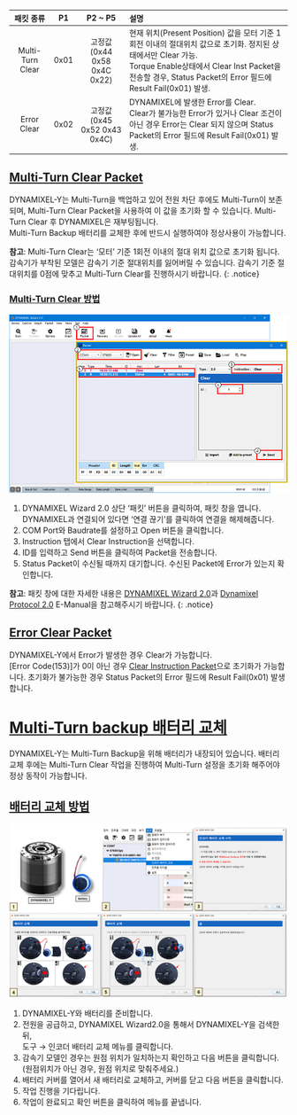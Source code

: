 | 패킷 종류         | P1   | P2 ~ P5                          | 설명                                                                            |
|:----------------:|:----:|:--------------------------------:|:--------------------------------------------------------------------------------|
| Multi-Turn Clear | 0x01 | 고정값<br />(0x44 0x58 0x4C 0x22) |현재 위치(Present Position) 값을 모터 기준 1회전 이내의 절대위치 값으로 초기화. 정지된 상태에서만 Clear 가능.<br />Torque Enable상태에서 Clear Inst Packet을 전송할 경우, Status Packet의 Error 필드에 Result Fail(0x01) 발생.  |
| Error Clear      | 0x02 | 고정값<br />(0x45 0x52 0x43 0x4C) | DYNAMIXEL에 발생한 Error를 Clear.<br />Clear가 불가능한 Error가 있거나 Clear 조건이 아닌 경우 Error는 Clear 되지 않으며 Status Packet의 Error 필드에 Result Fail(0x01) 발생.  |



## [Multi-Turn Clear Packet](#multi-turn-clear-packet)

DYNAMIXEL-Y는 Multi-Turn을 백업하고 있어 전원 차단 후에도 Multi-Turn이 보존되며, Multi-Turn Clear Packet을 사용하여 이 값을 초기화 할 수 있습니다. Multi-Turn Clear 후 DYNAMIXEL은 재부팅됩니다.  
Multi-Turn Backup 배터리를 교체한 후에 반드시 실행하여야 정상사용이 가능합니다.

**참고**: Multi-Turn Clear는 ‘모터’ 기준 1회전 이내의 절대 위치 값으로 초기화 됩니다. 감속기가 부착된 모델은 감속기 기준 절대위치를 잃어버릴 수 있습니다. 감속기 기준 절대위치를 0점에 맞추고 Multi-Turn Clear를 진행하시기 바랍니다.
{: .notice}

### [Multi-Turn Clear 방법](#multi-turn-clear-방법)

![](/assets/images/dxl/y/multi-turn_clear_guide.PNG)

1. DYNAMIXEL Wizard 2.0 상단 ‘패킷’ 버튼을 클릭하여, 패킷 창을 엽니다. DYNAMIXEL과 연결되어 있다면 ‘연결 끊기’를 클릭하여 연결을 해제해줍니다.
2. COM Port와 Baudrate를 설정하고 Open 버튼을 클릭합니다.
3. Instruction 탭에서 Clear Instruction을 선택합니다.
4. ID를 입력하고 Send 버튼을 클릭하여 Packet을 전송합니다.
5. Status Packet이 수신될 때까지 대기합니다. 수신된 Packet에 Error가 있는지 확인합니다.


**참고**: 패킷 창에 대한 자세한 내용은 [DYNAMIXEL Wizard 2.0]과 [Dynamixel Protocol 2.0] E-Manual을 참고해주시기 바랍니다.
{: .notice}

## [Error Clear Packet](#error-clear-packet)

DYNAMIXEL-Y에서 Error가 발생한 경우 Clear가 가능합니다.  
[Error Code(153)]가 0이 아닌 경우 [Clear Instruction Packet]으로 초기화가 가능합니다. 초기화가 불가능한 경우 Status Packet의 Error 필드에 Result Fail(0x01) 발생합니다. 

# [Multi-Turn backup 배터리 교체](#multi-turn-backup-배터리-교체)

DYNAMIXEL-Y는 Multi-Turn Backup을 위해 배터리가 내장되어 있습니다. 배터리 교체 후에는 Multi-Turn Clear 작업을 진행하여 Multi-Turn 설정을 초기화 해주어야 정상 동작이 가능합니다.

## [배터리 교체 방법](#배터리-교체-방법)

![](/assets/images/dxl/y/brtterry_replacement_guide.PNG)

1. DYNAMIXEL-Y와 배터리를 준비합니다.
2. 전원을 공급하고, DYNAMIXEL Wizard2.0을 통해서 DYNAMIXEL-Y을 검색한 뒤,  
    도구 → 인코더 배터리 교체 메뉴를 클릭합니다.
3. 감속기 모델인 경우는 원점 위치가 일치하는지 확인하고 다음 버튼을 클릭합니다.  
    (원점위치가 아닌 경우, 원점 위치로 맞춰주세요.)
4. 배터리 커버를 열어서 새 배터리로 교체하고, 커버를 닫고 다음 버튼을 클릭합니다.
5. 작업 진행을 기다립니다.
6. 작업이 완료되고 확인 버튼을 클릭하여 메뉴를 끝냅니다.


[DYNAMIXEL Wizard 2.0]: https://emanual.robotis.com/docs/kr/software/dynamixel/dynamixel_wizard2/
[Dynamixel Protocol 2.0]: https://emanual.robotis.com/docs/kr/dxl/protocol2/
[Clear Instruction Packet]: https://emanual.robotis.com/docs/kr/dxl/protocol2/#clear-0x10